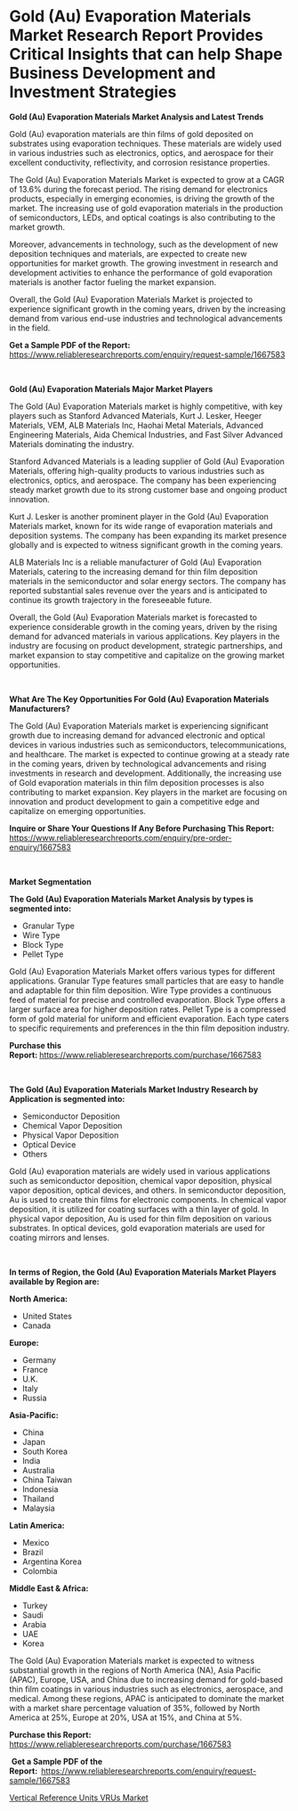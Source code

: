 <p><h1>Gold (Au) Evaporation Materials Market Research Report Provides Critical Insights that can help Shape Business Development and Investment Strategies</h1></p><p><strong>Gold (Au) Evaporation Materials Market Analysis and Latest Trends</strong></p>
<p><p>Gold (Au) evaporation materials are thin films of gold deposited on substrates using evaporation techniques. These materials are widely used in various industries such as electronics, optics, and aerospace for their excellent conductivity, reflectivity, and corrosion resistance properties.</p><p>The Gold (Au) Evaporation Materials Market is expected to grow at a CAGR of 13.6% during the forecast period. The rising demand for electronics products, especially in emerging economies, is driving the growth of the market. The increasing use of gold evaporation materials in the production of semiconductors, LEDs, and optical coatings is also contributing to the market growth.</p><p>Moreover, advancements in technology, such as the development of new deposition techniques and materials, are expected to create new opportunities for market growth. The growing investment in research and development activities to enhance the performance of gold evaporation materials is another factor fueling the market expansion.</p><p>Overall, the Gold (Au) Evaporation Materials Market is projected to experience significant growth in the coming years, driven by the increasing demand from various end-use industries and technological advancements in the field.</p></p>
<p><strong>Get a Sample PDF of the Report:&nbsp;</strong> <a href="https://www.reliableresearchreports.com/enquiry/request-sample/1667583">https://www.reliableresearchreports.com/enquiry/request-sample/1667583</a></p>
<p>&nbsp;</p>
<p><strong>Gold (Au) Evaporation Materials Major Market Players</strong></p>
<p><p>The Gold (Au) Evaporation Materials market is highly competitive, with key players such as Stanford Advanced Materials, Kurt J. Lesker, Heeger Materials, VEM, ALB Materials Inc, Haohai Metal Materials, Advanced Engineering Materials, Aida Chemical Industries, and Fast Silver Advanced Materials dominating the industry.</p><p>Stanford Advanced Materials is a leading supplier of Gold (Au) Evaporation Materials, offering high-quality products to various industries such as electronics, optics, and aerospace. The company has been experiencing steady market growth due to its strong customer base and ongoing product innovation.</p><p>Kurt J. Lesker is another prominent player in the Gold (Au) Evaporation Materials market, known for its wide range of evaporation materials and deposition systems. The company has been expanding its market presence globally and is expected to witness significant growth in the coming years.</p><p>ALB Materials Inc is a reliable manufacturer of Gold (Au) Evaporation Materials, catering to the increasing demand for thin film deposition materials in the semiconductor and solar energy sectors. The company has reported substantial sales revenue over the years and is anticipated to continue its growth trajectory in the foreseeable future.</p><p>Overall, the Gold (Au) Evaporation Materials market is forecasted to experience considerable growth in the coming years, driven by the rising demand for advanced materials in various applications. Key players in the industry are focusing on product development, strategic partnerships, and market expansion to stay competitive and capitalize on the growing market opportunities.</p></p>
<p>&nbsp;</p>
<p><strong>What Are The Key Opportunities For Gold (Au) Evaporation Materials Manufacturers?</strong></p>
<p><p>The Gold (Au) Evaporation Materials market is experiencing significant growth due to increasing demand for advanced electronic and optical devices in various industries such as semiconductors, telecommunications, and healthcare. The market is expected to continue growing at a steady rate in the coming years, driven by technological advancements and rising investments in research and development. Additionally, the increasing use of Gold evaporation materials in thin film deposition processes is also contributing to market expansion. Key players in the market are focusing on innovation and product development to gain a competitive edge and capitalize on emerging opportunities.</p></p>
<p><strong>Inquire or Share Your Questions If Any Before Purchasing This Report:</strong> <a href="https://www.reliableresearchreports.com/enquiry/pre-order-enquiry/1667583">https://www.reliableresearchreports.com/enquiry/pre-order-enquiry/1667583</a></p>
<p>&nbsp;</p>
<p><strong>Market Segmentation</strong></p>
<p><strong>The Gold (Au) Evaporation Materials Market Analysis by types is segmented into:</strong></p>
<p><ul><li>Granular Type</li><li>Wire Type</li><li>Block Type</li><li>Pellet Type</li></ul></p>
<p><p>Gold (Au) Evaporation Materials Market offers various types for different applications. Granular Type features small particles that are easy to handle and adaptable for thin film deposition. Wire Type provides a continuous feed of material for precise and controlled evaporation. Block Type offers a larger surface area for higher deposition rates. Pellet Type is a compressed form of gold material for uniform and efficient evaporation. Each type caters to specific requirements and preferences in the thin film deposition industry.</p></p>
<p><strong>Purchase this Report:&nbsp;</strong><a href="https://www.reliableresearchreports.com/purchase/1667583">https://www.reliableresearchreports.com/purchase/1667583</a></p>
<p>&nbsp;</p>
<p><strong>The Gold (Au) Evaporation Materials Market Industry Research by Application is segmented into:</strong></p>
<p><ul><li>Semiconductor Deposition</li><li>Chemical Vapor Deposition</li><li>Physical Vapor Deposition</li><li>Optical Device</li><li>Others</li></ul></p>
<p><p>Gold (Au) evaporation materials are widely used in various applications such as semiconductor deposition, chemical vapor deposition, physical vapor deposition, optical devices, and others. In semiconductor deposition, Au is used to create thin films for electronic components. In chemical vapor deposition, it is utilized for coating surfaces with a thin layer of gold. In physical vapor deposition, Au is used for thin film deposition on various substrates. In optical devices, gold evaporation materials are used for coating mirrors and lenses.</p></p>
<p>&nbsp;</p>
<p><strong>In terms of Region, the Gold (Au) Evaporation Materials Market Players available by Region are:</strong></p>
<p>
    <p> <strong> North America: </strong>
        <ul>
            <li>United States</li>
            <li>Canada</li>
        </ul>
        </p> 
    <p> <strong> Europe: </strong>
        <ul>
            <li>Germany</li>
            <li>France</li>
            <li>U.K.</li>
            <li>Italy</li>
            <li>Russia</li>
        </ul>
        </p> 
    <p> <strong> Asia-Pacific: </strong>
        <ul>
            <li>China</li>
            <li>Japan</li>
            <li>South Korea</li>
            <li>India</li>
            <li>Australia</li>
            <li>China Taiwan</li>
            <li>Indonesia</li>
            <li>Thailand</li>
            <li>Malaysia</li>
        </ul>
        </p> 
    <p> <strong> Latin America: </strong>
        <ul>
            <li>Mexico</li>
            <li>Brazil</li>
            <li>Argentina Korea</li>
            <li>Colombia</li>
        </ul>
        </p> 
    <p> <strong> Middle East & Africa: </strong>
        <ul>
            <li>Turkey</li>
            <li>Saudi</li>
            <li>Arabia</li>
            <li>UAE</li>
            <li>Korea</li>
        </ul>
    </p>
    </p>
<p><p>The Gold (Au) Evaporation Materials market is expected to witness substantial growth in the regions of North America (NA), Asia Pacific (APAC), Europe, USA, and China due to increasing demand for gold-based thin film coatings in various industries such as electronics, aerospace, and medical. Among these regions, APAC is anticipated to dominate the market with a market share percentage valuation of 35%, followed by North America at 25%, Europe at 20%, USA at 15%, and China at 5%.</p></p>
<p><strong>Purchase this Report: </strong><a href="https://www.reliableresearchreports.com/purchase/1667583">https://www.reliableresearchreports.com/purchase/1667583</a></p>
<p>&nbsp;<strong>Get a Sample PDF of the Report:&nbsp;&nbsp;</strong><a href="https://www.reliableresearchreports.com/enquiry/request-sample/1667583">https://www.reliableresearchreports.com/enquiry/request-sample/1667583</a></p>
<p><strong></strong></p>
<p><p><a href="https://meowing-lemming-dd3.notion.site/Global-Vertical-Reference-Units-VRUs-Market-Size-and-Market-Trends-Insights-and-Projections-from-20-53e927611b1b4f9aaa81004d00d2ebdf">Vertical Reference Units VRUs Market</a></p></p>